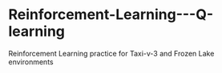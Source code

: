 # Reinforcement-Learning---Q-learning

Reinforcement Learning practice for Taxi-v-3 and Frozen Lake environments
